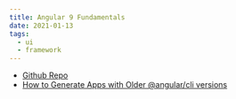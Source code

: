 ```yaml
---
title: Angular 9 Fundamentals
date: 2021-01-13
tags:
  - ui
  - framework
---
```


- [Github Repo](https://github.com/kaltepeter/angular9-fundamentals-workshop)
- [How to Generate Apps with Older @angular/cli versions](https://medium.com/ng-gotchas/easily-create-the-legacy-angular-apps-v2-v4-v5-v6-ee4a22d7eb60)
